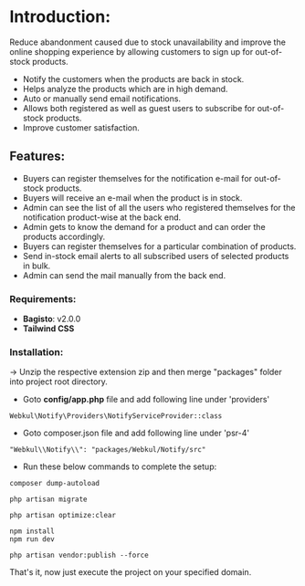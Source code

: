 # Introduction:

Reduce abandonment caused due to stock unavailability and improve the online shopping experience by allowing customers to sign up for out-of-stock products.

* Notify the customers when the products are back in stock.
* Helps analyze the products which are in high demand.
* Auto or manually send email notifications.
* Allows both registered as well as guest users to subscribe for out-of-stock products.
* Improve customer satisfaction.

## Features:

* Buyers can register themselves for the notification e-mail for out-of-stock products.
* Buyers will receive an e-mail when the product is in stock.
* Admin can see the list of all the users who registered themselves for the notification  product-wise at the back end.
* Admin gets to know the demand for a product and can order the products accordingly.
* Buyers can register themselves for a particular combination of products.
* Send in-stock email alerts to all subscribed users of selected products in bulk.
* Admin can send the mail manually from the back end.

### Requirements:

* **Bagisto**: v2.0.0
* **Tailwind CSS**

### Installation:

-> Unzip the respective extension zip and then merge "packages" folder into project root directory.

* Goto **config/app.php** file and add following line under 'providers'
~~~
Webkul\Notify\Providers\NotifyServiceProvider::class
~~~

* Goto composer.json file and add following line under 'psr-4'
~~~
"Webkul\\Notify\\": "packages/Webkul/Notify/src"
~~~

* Run these below commands to complete the setup:
~~~
composer dump-autoload
~~~
~~~
php artisan migrate
~~~
~~~
php artisan optimize:clear
~~~
~~~
npm install
npm run dev
~~~
~~~
php artisan vendor:publish --force
~~~

That's it, now just execute the project on your specified domain.

